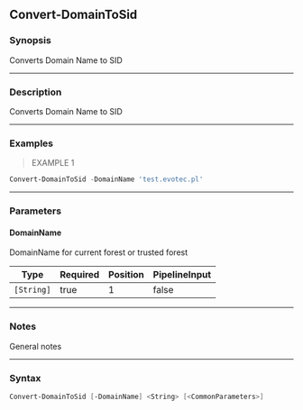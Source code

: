 Convert-DomainToSid
-------------------

### Synopsis
Converts Domain Name to SID

---

### Description

Converts Domain Name to SID

---

### Examples
> EXAMPLE 1

```PowerShell
Convert-DomainToSid -DomainName 'test.evotec.pl'
```

---

### Parameters
#### **DomainName**
DomainName for current forest or trusted forest

|Type      |Required|Position|PipelineInput|
|----------|--------|--------|-------------|
|`[String]`|true    |1       |false        |

---

### Notes
General notes

---

### Syntax
```PowerShell
Convert-DomainToSid [-DomainName] <String> [<CommonParameters>]
```

